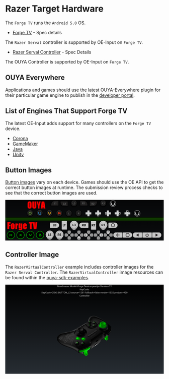 # Razer Target Hardware

The `Forge TV` runs the `Android 5.0` OS.

* [Forge TV](http://www.razerzone.com/gaming-systems/razer-forge-tv) - Spec details

The `Razer Serval` controller is supported by OE-Input on `Forge TV`.

* [Razer Serval Controller](http://www.razerzone.com/gaming-controllers/razer-serval) - Spec Details

The OUYA Controller is supported by OE-Input on `Forge TV`.

## OUYA Everywhere

Applications and games should use the latest OUYA-Everywhere plugin for their particular game engine to publish in the [developer portal](http://devs.ouya.tv).

## List of Engines That Support Forge TV

The latest OE-Input adds support for many controllers on the `Forge TV` device. 

* [Corona](corona.md)
* [GameMaker](game-maker.md)
* [Java](java.md)
* [Unity](unity.md)

## Button Images

[Button images](https://github.com/ouya/docs/blob/master/ouya-everywhere.md#controller-images) vary on each device. Games should use the OE API to get the correct button images at runtime. The submission review process checks to see that the correct button images are used.

![Button images](forge_tv/image_1.png)

## Controller Image

The `RazerVirtualController` example includes controller images for the `Razer Serval Controller`. The `RazerVirtualController` image resources can be found within the [ouya-sdk-examples](https://github.com/ouya/ouya-sdk-examples/tree/master/Android/RazerVirtualController).

![Serval Image](ouya-everywhere-android-java/image_3.png)
